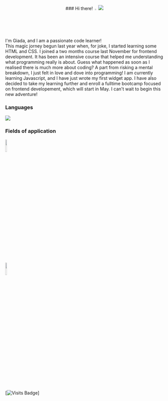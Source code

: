 <p align="center">
### Hi there! <img width="2%" src="https://user-images.githubusercontent.com/74038190/213844263-a8897a51-32f4-4b3b-b5c2-e1528b89f6f3.png">

<img src="https://user-images.githubusercontent.com/74038190/213760686-dcb02031-af46-4b9d-a6b1-9c367a379d9f.gif">

I'm Giada, and I am  a passionate code learner! <br/>
This magic jorney begun last year when, for joke, I started learning some HTML and CSS. I joined a two months course last November for frontend development. It has been an intensive course that helped me understanding what programming really is about. Guess what happened as soon as I realised there is much more about coding? A part from risking a mental breakdown, I just felt in love and dove into programming! I am currently learning Javascript, and I have just wrote my first widget app. I have also decided to take my learning further and enroll a fulltime bootcamp focused on frontend developement, which will start in May. 
I can't wait to begin this new adventure!

### Languages
<img src="https://github-readme-stats.vercel.app/api/top-langs?username=giadantioco"/>


### Fields of application

<code><img width="10%" src="https://www.vectorlogo.zone/logos/w3_css/w3_css-ar21.svg"></code> <br>
<code><img width="10%" src="https://www.vectorlogo.zone/logos/w3_html5/w3_html5-ar21.svg"></code>

[![Visits Badge](https://badges.pufler.dev/visits/giadantioco/giadantioco)]
</p>
